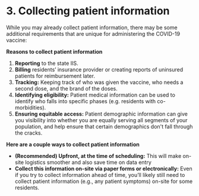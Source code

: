 # 3. Collecting patient information

While you may already collect patient information, there may be some additional requirements that are unique for administering the COVID-19 vaccine:

**Reasons to collect patient information**

1. **Reporting** to the state IIS.
2. **Billing** residents’ insurance provider or creating reports of uninsured patients for reimbursement later.
3. **Tracking:** Keeping track of who was given the vaccine, who needs a second dose, and the brand of the doses.
4. **Identifying eligibility:** Patient medical information can be used to identify who falls into specific phases \(e.g. residents with co-morbidities\).
5. **Ensuring equitable access:** Patient demographic information can give you visibility into whether you are equally serving all segments of your population, and help ensure that certain demographics don't fall through the cracks.

**Here are a couple ways to collect patient information**

* **\(Recommended\) Upfront, at the time of scheduling:** This will make on-site logistics smoother and also save time on data entry
* **Collect this information on-site via paper forms or electronically:** Even if you try to collect information ahead of time, you’ll likely still need to collect patient information \(e.g., any patient symptoms\) on-site for some residents. 


